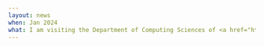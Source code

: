```yaml
---
layout: news
when: Jan 2024
what: I am visiting the Department of Computing Sciences of <a href="https://cs.unibocconi.eu/">Bocconi University</a> thanks to the <a href="https://www.turing.ac.uk/work-turing/uk-italy-trustworthy-ai-visiting-researcher-programme">UK-Italy Trustworthy AI Visiting Researcher Programme</a>.
---
```

